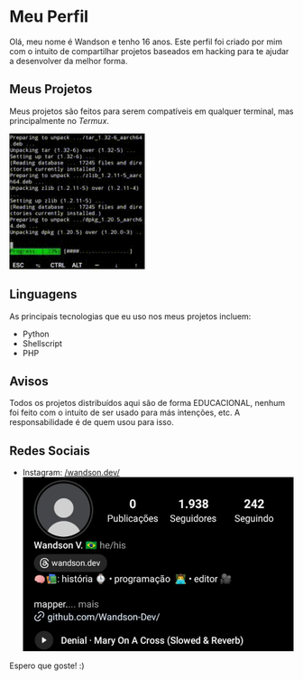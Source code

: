 # Meu Perfil

Olá, meu nome é Wandson e tenho 16 anos. Este perfil foi criado por mim com o intuito de compartilhar projetos baseados em hacking para te ajudar a desenvolver da melhor forma.

## Meus Projetos

Meus projetos são feitos para serem compatíveis em qualquer terminal, mas principalmente no *Termux*.

![GIF do Termux](https://raw.githubusercontent.com/Wandson-Dev/Wandson-Dev/main/termux-gif.gif)

## Linguagens

As principais tecnologias que eu uso nos meus projetos incluem:

- Python
- Shellscript
- PHP

## Avisos

Todos os projetos distribuídos aqui são de forma EDUCACIONAL, nenhum foi feito com o intuito de ser usado para más intenções, etc. A responsabilidade é de quem usou para isso.

## Redes Sociais

- Instagram: [/wandson.dev/](https://www.instagram.com/wandson.dev/)
![Minha Foto](https://raw.githubusercontent.com/Wandson-Dev/Wandson-Dev/main/IMG_20231102_203916.jpg)

Espero que goste! :)
